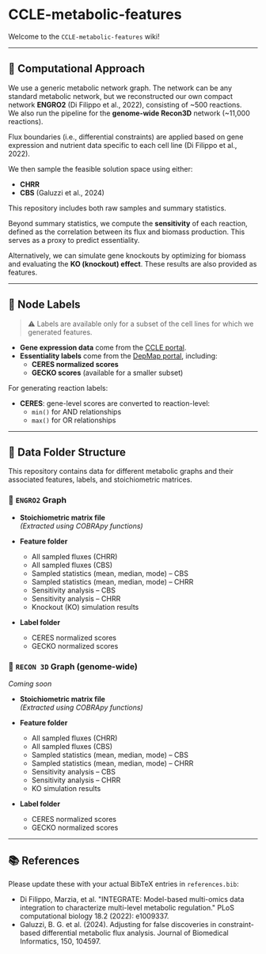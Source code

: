 # CCLE-metabolic-features

Welcome to the `CCLE-metabolic-features` wiki!

---

## 🧠 Computational Approach

We use a generic metabolic network graph. The network can be any standard metabolic network, but we reconstructed our own compact network **ENGRO2** (Di Filippo et al., 2022), consisting of ~500 reactions.  
We also run the pipeline for the **genome-wide Recon3D** network (~11,000 reactions).

Flux boundaries (i.e., differential constraints) are applied based on gene expression and nutrient data specific to each cell line (Di Filippo et al., 2022).

We then sample the feasible solution space using either:
- **CHRR**
- **CBS** (Galuzzi et al., 2024)

This repository includes both raw samples and summary statistics.

Beyond summary statistics, we compute the **sensitivity** of each reaction, defined as the correlation between its flux and biomass production. This serves as a proxy to predict essentiality.

Alternatively, we can simulate gene knockouts by optimizing for biomass and evaluating the **KO (knockout) effect**. These results are also provided as features.

---

## 🧷 Node Labels

> ⚠️ Labels are available only for a subset of the cell lines for which we generated features.

- **Gene expression data** come from the [CCLE portal](https://sites.broadinstitute.org/ccle/).
- **Essentiality labels** come from the [DepMap portal](https://depmap.org/portal/), including:
  - **CERES normalized scores**
  - **GECKO scores** (available for a smaller subset)

For generating reaction labels:
- **CERES**: gene-level scores are converted to reaction-level:
  - `min()` for AND relationships
  - `max()` for OR relationships

---

## 📁 Data Folder Structure

This repository contains data for different metabolic graphs and their associated features, labels, and stoichiometric matrices.

### 🔹 `ENGRO2` Graph

- **Stoichiometric matrix file**  
  *(Extracted using COBRApy functions)*

- **Feature folder**
  - All sampled fluxes (CHRR)
  - All sampled fluxes (CBS)
  - Sampled statistics (mean, median, mode) – CBS
  - Sampled statistics (mean, median, mode) – CHRR
  - Sensitivity analysis – CBS
  - Sensitivity analysis – CHRR
  - Knockout (KO) simulation results

- **Label folder**
  - CERES normalized scores
  - GECKO normalized scores

### 🔹 `RECON 3D` Graph (genome-wide)  
_Coming soon_

- **Stoichiometric matrix file**  
  *(Extracted using COBRApy functions)*

- **Feature folder**
  - All sampled fluxes (CHRR)
  - All sampled fluxes (CBS)
  - Sampled statistics (mean, median, mode) – CBS
  - Sampled statistics (mean, median, mode) – CHRR
  - Sensitivity analysis – CBS
  - Sensitivity analysis – CHRR
  - KO simulation results

- **Label folder**
  - CERES normalized scores
  - GECKO normalized scores

---

## 📚 References

Please update these with your actual BibTeX entries in `references.bib`:

- Di Filippo, Marzia, et al. "INTEGRATE: Model-based multi-omics data integration to characterize multi-level metabolic regulation." PLoS computational biology 18.2 (2022): e1009337.
- Galuzzi, B. G. et al. (2024). Adjusting for false discoveries in constraint-based differential metabolic flux analysis. Journal of Biomedical Informatics, 150, 104597.
